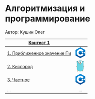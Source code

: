 # Алгоритмизация и программирование

Автор: Кушин Олег

|[Контест 1]() |  |
| --- | :-: |
| [1. Приближенное значение Пи]() | ![](./img/cpp.png) |
| [2. Кислород]() |  ![](./img/go.png) |
| [3. Частное]() | ![](./img/cpp.png) |
| ... | ... |
